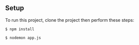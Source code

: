 ## Setup
To run this project, clone the project then perform these steps:

```
$ npm install
```

```
$ nodemon app.js
```
